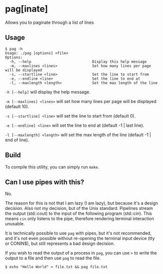 # pag\[inate\]

Allows you to paginate through a list of lines

## Usage

```
$ pag -h
Usage: ./pag [options] <file>
Options:
  -h, --help                            Display this help message
  -m, --maxlines <lines>                Set how many lines per page will be displayed
  -s, --startline <line>                Set the line to start from
  -e, --endline <line>                  Set the line to end at
  -l, --maxlength <length>              Set the max length of the line
```

`-h [--help]` will display the help message.

`-m [--maxlines] <lines>` will set how many lines per page will be displayed (default 10).

`-s [--startline] <line>` will set the line to start from (default 0).

`-e [--endline] <line>` will set the line to end at (default -1 | last line).

`-l [--maxlength] <length>` will set the max length of the line (default -1 | end of line).

## Build

To compile this utility, you can simply run `make`.

## Can I use pipes with this?

No.

The reason for this is not that I am lazy (I am lazy), but because it's a design decision. Also not my decision, but of the Unix standard. Pipelines stream the output (std::cout) to the input of the following program (std::cin). This means `cin` only listens to the pipe, therefore rendering terminal interaction unusable.

It is technically possible to use `pag` with pipes, but it's not recommended, and it's not even possible without re-opening the terminal input device (tty or CONIN$), but still represents a bad design decision.

If you wish to read the output of a process in `pag`, you can use `>` to write the output to a file and then use `pag` to read the file.

```
$ echo "Hello World" > file.txt && pag file.txt
```
